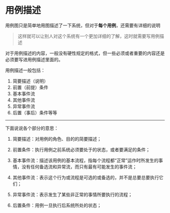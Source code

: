 用例描述
========

用例图只是简单地用图描述了一下系统，但对于**每个用例**，还需要有详细的说明
> 这样就可以让别人对这个系统有一个更加详细的了解，这时就需要写用例描述

对于用例描述的内容，一般没有硬性规定的格式，但一些必须或者重要的内容还是必须要写进用例描述里面的。

用例描述一般包括：

1. 简要描述（说明）
2. 前置（前提）条件
3. 基本事件流
4. 其他事件流
5. 异常事件流
6. 后置（事后）条件等等

------------------

下面说说各个部分的意思：

1. 简要描述：对用例的角色、目的的简要描述；

2. 前置条件：执行用例之前系统必须要处于的状态，或者要满足的条件；

3. 基本事件流：描述该用例的基本流程，指每个流程都“正常”运作时所发生的事情，没有任何备选流和异常流，而只有最有可能发生的事件流；

4. 其他事件流：表示这个行为或流程是可选的或备选的，并不是总要总要执行它们；

5. 异常事件流：表示发生了某些非正常的事情所要执行的流程；

6. 后置条件：用例一旦执行后系统所处的状态；